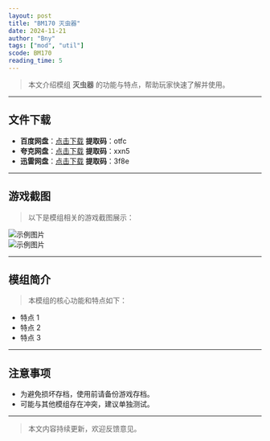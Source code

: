 ```yaml
---
layout: post
title: "BM170 灭虫器"
date: 2024-11-21
author: "Bny"
tags: ["mod", "util"]
scode: BM170
reading_time: 5
---
```


> 本文介绍模组 **灭虫器** 的功能与特点，帮助玩家快速了解并使用。

---





## 文件下载
- **百度网盘**：[点击下载](https://pan.baidu.com/s/1JaNBAOeKMk8afBXTPu7x3g?pwd=otfc)  **提取码**：otfc  
- **夸克网盘**：[点击下载](https://pan.quark.cn/s/3cae1a18f19e?pwd=xxn5)  **提取码**：xxn5  
- **迅雷网盘**：[点击下载](https://pan.xunlei.com/s/VOCCbhHuwSKMxXDUOvjC-X21A1?pwd=3f8e)  **提取码**：3f8e  

---

## 游戏截图
> 以下是模组相关的游戏截图展示：

![示例图片](https://example.com/screenshot1.jpg)  
![示例图片](https://example.com/screenshot2.jpg)

---

## 模组简介
> 本模组的核心功能和特点如下：
- 特点 1
- 特点 2
- 特点 3

---

## 注意事项
- 为避免损坏存档，使用前请备份游戏存档。
- 可能与其他模组存在冲突，建议单独测试。

---

> 本文内容持续更新，欢迎反馈意见。
